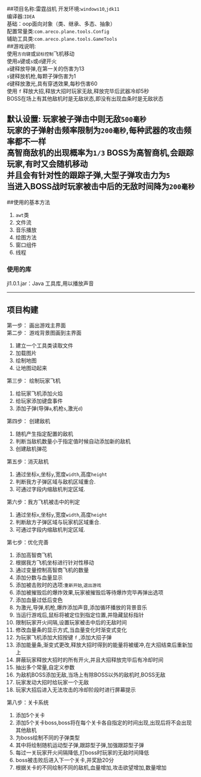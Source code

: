 ##项目名称:雷霆战机
开发环境:`windows10`,`jdk11`  
编译器:`IDEA`  
基础：oop面向对象（类、继承、多态、抽象）  
配置常量类:`com.areco.plane.tools.Config`  
辅助工具类:`com.areco.plane.tools.GameTools`  
##游戏说明:  
使用`方向键`或`鼠标控制`飞机移动  
使用`a`键或`s`或`d`键开火   
`a`键释放导弹,在第一关的伤害为13  
`s`键释放机枪,每颗子弹伤害为1  
`d`键释放激光,具有穿透效果,每秒伤害60  
使用 `f` 释放大招,释放大招时玩家无敌,释放完毕后武器冷却5秒  
BOSS在场上有其他敌机时是无敌状态,即没有出现血条时是无敌状态  


默认设置: 
玩家被子弹击中则无敌`500毫秒`  
玩家的子弹射击频率限制为`200毫秒`,每种武器的攻击频率都不一样  
高智商敌机的出现概率为`1/3`
BOSS为高智商机,会跟踪玩家,有时又会随机移动  
并且会有针对性的跟踪子弹,大型子弹攻击力为`5`  
当进入BOSS战时玩家被击中后的无敌时间降为`200毫秒`  
------------------------------
##使用的基本方法
1. `awt`类
2. 文件流  
3. 音乐播放
4. 绘图方法
5. 窗口组件
6. 线程
### 使用的库
jl1.0.1.jar：Java 工具库,用以播放声音

----------------------------
## 项目构建

第一步： 画出游戏主界面  
第二步： 游戏背景图画到主界面  
 1. 建立一个工具类读取文件  
 2. 加载图片  
 3. 绘制地图  
 4. 让地图动起来  
 
第三步： 绘制玩家飞机  
 1. 给玩家飞机添加火焰
 2. 给玩家添加键盘事件
 3. 添加子弹(导弹`a`,机枪`s`,激光`d`)
 
第四步： 创建敌机
 1. 随机产生指定配置的敌机
 2. 判断当敌机数量小于指定值时候自动添加新的敌机
 3. 创建敌机弹花
 
第五步：消灭敌机
 1. 通过坐标`x`,坐标`y`,宽度`width`,高度`height`  
 2. 判断我方子弹区域与敌机区域重合.
 3. 可通过字段内缩敌机判定区域.
 
第六步：我方飞机被击中的判定
 1. 通过坐标`x`,坐标`y`,宽度`width`,高度`height`  
 2. 判断敌方子弹区域与玩家机区域重合.
 3. 可通过字段内缩敌机判定区域.
 
第七步：优化完善
 1. 添加高智商飞机
 2. 根据我方飞机坐标进行针对性移动  
 3. 通过变量控制高智商飞机的数量  
 4. 添加分数与血量显示
 5. 添加被击败时的选项:`重新开始`,`退出游戏`  
 6. 添加被摧毁后的爆炸效果,玩家被摧毁后等待爆炸完毕再弹出选项
 7. 添加血量过低后变色
 8. 为激光,导弹,机枪,爆炸添加声音,添加循环播放的背景音乐  
 9. 当运行游戏后,鼠标将被定位到指定位置,并隐藏鼠标指针
 10. 限制玩家开火间隔,设置玩家被击中后的无敌时间
 11. 修改血量条的显示方式,当血量变化时渐变式变化
 12. 为玩家飞机添加大招按键 `f` ,添加大招子弹
 12. 添加能量条,渐变式更改,释放大招时得到的能量将被缓冲,在大招结束后重新加上
 13. 屏蔽玩家释放大招时的所有开火,并且大招释放完毕后有冷却时间
 14. 抽出多个常量,自定义参数
 15. 为敌机BOSS添加无敌,当场上有除BOSS以外的敌机时,BOSS无敌
 16. 玩家发动大招时给玩家一个无敌
 17. 玩家大招后进入无法攻击的冷却阶段时进行屏幕提示
 
第八步：关卡系统
 1. 添加5个关卡  
 2. 添加5个关卡boss,boss将在每个关卡各自指定的时间出现,出现后将不会出现其他敌机
 3. 为boss绘制不同的子弹类型
 4. 其中将绘制随机运动型子弹,跟踪型子弹,加强跟踪型子弹
 5. 每过一关玩家开火间隔降低,打boss时玩家的无敌时间降低
 6. boss被击败后进入下一个关卡,并奖励20分
 7. 根据关卡的不同绘制不同的敌机,血量增加,攻击欲望增加,数量增加  